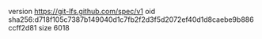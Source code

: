 version https://git-lfs.github.com/spec/v1
oid sha256:d718f105c7387b149040d1c7fb2f2d3f5d2072ef40d1d8caebe9b886ccff2d81
size 6018
